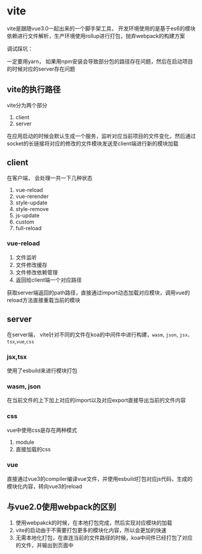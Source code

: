 # vite

vite是跟随vue3.0一起出来的一个脚手架工具， 开发环境使用的是基于es6的模块依赖进行文件解析，生产环境使用rollup进行打包，抛弃webpack的构建方案

调试踩坑：

一定要用yarn， 如果用npm安装会导致部分包的路径存在问题，然后在启动项目的时候对应的server存在问题

## vite的执行路径

vite分为两个部分

1. client
2. server

在应用启动的时候会默认生成一个服务，监听对应当前项目的文件变化，然后通过socket的长链接将对应的修改的文件模块发送至client端进行新的模块加载

## client

在客户端， 会处理一共一下几种状态

1. vue-reload
2. vue-rerender
3. style-update
4. style-remove
5. js-update
6. custom
7. full-reload

### vue-reload

1. 文件监听
2. 文件修改缓存
3. 文件修改依赖管理
4. 返回给client端一个对应路径

获取server端返回的path路径，直接通过import动态加载对应模块，调用vue的reload方法直接重载当前的模块

## server

在server端， vite针对不同的文件在koa的中间件中进行构建，`wasm`, `json`, `jsx，tsx`,`vue`,`css`

### jsx,tsx

使用了esbuild来进行模块打包

### wasm, json

在当前文件的上下加上对应的import以及对应export直接导出当前的文件内容

### css

vue中使用css是存在两种模式

1. module
2. 直接加载的css

### vue

直接通过vue3的compiler编译vue文件，并使用esbuild打包对应js代码，生成的模块化内容，转向vue3的reload

## 与vue2.0使用webpack的区别

1. 使用webpakck的时候，在本地打包完成，然后实现对应模块的加载
2. vite的启动由于不需要打包更多的模块化内容，所以会更加的快速
3. 无需本地化打包，在直连当前的文件路径的时候，koa中间件已经打包了对应的文件，并输出到页面中

